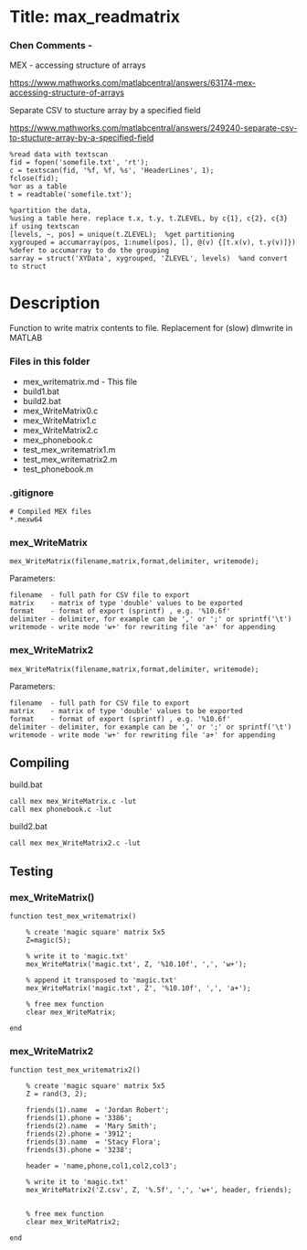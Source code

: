 # Title: max_readmatrix

### Chen Comments - 

MEX - accessing structure of arrays

https://www.mathworks.com/matlabcentral/answers/63174-mex-accessing-structure-of-arrays


Separate CSV to stucture array by a specified field

https://www.mathworks.com/matlabcentral/answers/249240-separate-csv-to-stucture-array-by-a-specified-field

	%read data with textscan
	fid = fopen('somefile.txt', 'rt');
	c = textscan(fid, '%f, %f, %s', 'HeaderLines', 1);  
	fclose(fid);
	%or as a table
	t = readtable('somefile.txt');

	%partition the data, 
	%using a table here. replace t.x, t.y, t.ZLEVEL, by c{1}, c{2}, c{3} if using textscan
	[levels, ~, pos] = unique(t.ZLEVEL);  %get partitioning
	xygrouped = accumarray(pos, 1:numel(pos), [], @(v) {[t.x(v), t.y(v)]}) %defer to accumarray to do the grouping
	sarray = struct('XYData', xygrouped, 'ZLEVEL', levels)  %and convert to struct


# Description

Function to write matrix contents to file. Replacement for (slow) dlmwrite in MATLAB

### Files in this folder

- mex_writematrix.md - This file
- build1.bat
- build2.bat                   
- mex_WriteMatrix0.c
- mex_WriteMatrix1.c           
- mex_WriteMatrix2.c
- mex_phonebook.c
- test_mex_writematrix1.m
- test_mex_writematrix2.m      
- test_phonebook.m
              
			  
			  
### .gitignore			  

	# Compiled MEX files
	*.mexw64

### mex_WriteMatrix

    mex_WriteMatrix(filename,matrix,format,delimiter, writemode);

Parameters:

    filename  - full path for CSV file to export 
    matrix    - matrix of type 'double' values to be exported
    format    - format of export (sprintf) , e.g. '%10.6f'
    delimiter - delimiter, for example can be ',' or ';' or sprintf('\t')
    writemode - write mode 'w+' for rewriting file 'a+' for appending
 

### mex_WriteMatrix2

    mex_WriteMatrix(filename,matrix,format,delimiter, writemode);

Parameters:

    filename  - full path for CSV file to export 
    matrix    - matrix of type 'double' values to be exported
    format    - format of export (sprintf) , e.g. '%10.6f'
    delimiter - delimiter, for example can be ',' or ';' or sprintf('\t')
    writemode - write mode 'w+' for rewriting file 'a+' for appending



## Compiling

build.bat

	call mex mex_WriteMatrix.c -lut
	call mex phonebook.c -lut
	
	
build2.bat


	call mex mex_WriteMatrix2.c -lut




## Testing

### mex_WriteMatrix()

	function test_mex_writematrix()

		% create 'magic square' matrix 5x5
		Z=magic(5);

		% write it to 'magic.txt' 
		mex_WriteMatrix('magic.txt', Z, '%10.10f', ',', 'w+');

		% append it transposed to 'magic.txt' 
		mex_WriteMatrix('magic.txt', Z', '%10.10f', ',', 'a+');

		% free mex function
		clear mex_WriteMatrix;

	end



### mex_WriteMatrix2 

	function test_mex_writematrix2()

		% create 'magic square' matrix 5x5
		Z = rand(3, 2);

		friends(1).name  = 'Jordan Robert';
		friends(1).phone = '3386';
		friends(2).name  = 'Mary Smith';
		friends(2).phone = '3912';
		friends(3).name  = 'Stacy Flora';
		friends(3).phone = '3238';

		header = 'name,phone,col1,col2,col3';
		
		% write it to 'magic.txt' 
		mex_WriteMatrix2('Z.csv', Z, '%.5f', ',', 'w+', header, friends);


		% free mex function
		clear mex_WriteMatrix2;

	end



